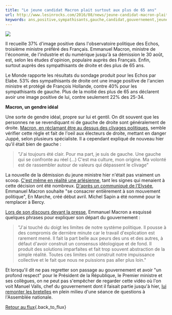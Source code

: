 ```yaml
---
title: "Le jeune candidat Macron plait surtout aux plus de 65 ans"
url: http://www.lesinrocks.com/2016/08/news/jeune-candidat-macron-plait-surtout-aux-plus-de-65-ans/
keywords: ans,positive,sympathisants,gauche,candidat,gouvernement,jeune,65,plait,hier,politique,réalité,emmanuel,ministre,macron
---
```

![](https://statics.lesinrocks.com/content/thumbs/uploads/2015/07/width-715/macron.jpg)

Il recueille 37% d\'image positive dans l\'observatoire politique des Echos, troisième ministre préféré des Français. Emmanuel Macron, ministre de l\'économie, de l\'industrie et du numérique jusqu\'à sa démission le 30 août, est, selon les études d\'opinion, populaire auprès des Français. Enfin, surtout auprès des sympathisants de droite et des plus de 65 ans.

Le Monde rapporte les résultats du sondage produit pour les Echos par Elabe. 53% des sympathisants de droite ont une image positive de l\'ancien ministre et protégé de François Hollande, contre 40% pour les sympathisants de gauche. Plus de la moitié des plus de 65 ans déclarent avoir une image positive de lui, contre seulement 22% des 25-34.

**Macron, un gendre idéal**

Une sorte de gendre idéal, propre sur lui et gentil. On dit souvent que les personnes ne se revendiquant ni de gauche de droite sont généralement de droite. [Macron, en réclamant être au dessus des clivages politiques](http://tempsreel.nouvelobs.com/les-internets/20160407.OBS8047/ni-de-droite-ni-de-gauche-le-mouvement-de-macron-fait-la-joie-de-twitter.html), semble vérifier cette règle et fait de l\'oeil aux électeurs de droite, mettant en danger Juppé, selon plusieurs spécialiste. Il a cependant expliqué de nouveau hier qu\'il était bien de gauche :

> "J'ai toujours été clair. Pour ma part, je suis de gauche. Une gauche qui se confronte au réel (...) C'est ma culture, mon origine. Ma volonté est de rassembler autour de valeurs qui dépassent le clivage"

La nouvelle de la démission du jeune ministre hier n\'était pas vraiment un scoop. [C\'est même en réalité une arlésienne](https://www.lesinrocks.com/2016/07/news/emmanuel-macron-se-preparerait-a-partir-gouvernement/), tant les signes qui menaient à cette décision ont été nombreux. [D'après un communiqué de l'Elysée](https://www.lesinrocks.com/2016/08/30/actualite/emmanuel-macron-demissionne-se-met-marche-vers-lelysee-11861306/), Emmanuel Macron souhaite "se consacrer entièrement à son mouvement politique", En Marche, créé début avril. Michel Sapin a été nommé pour le remplacer à Bercy.

[Lors de son discours devant la presse](https://www.lesinrocks.com/2016/08/news/macron-explique-raisons-de-demission/), Emmanuel Macron a esquissé quelques phrases pour expliquer son départ du gouvernement :

> "J'ai touché du doigt les limites de notre système politique. Il pousse à des compromis de dernière minute car le travail d'explication est rarement mené. Il fait la part belle aux peurs des uns et des autres, à défaut d'avoir construit un consensus idéologique et de fond. Il produit des solutions imparfaites et fait trop souvent abstraction de la simple réalité. Toutes ces limites ont construit notre impuissance collective et le fait que nous ne puissions pas aller plus loin."

Et lorsqu\'il dit ne pas regretter son passage au gouvernement et avoir \"un profond respect\" pour le Président de la République, le Premier ministre et ses collègues, on ne peut pas s\'empêcher de regarder cette vidéo où l\'on voit Manuel Valls, chef du gouvernement dont il faisait partie jusqu\'à hier, [lui remonter les bretelles](https://www.lesinrocks.com/inrocks.tv/manuel-valls-emmanuel-macron-secharpent-pleine-assemblee-nationale/) en plein milieu d\'une séance de questions à l\'Assemblée nationale.

[Retour au flux](/flux/){.back_to_flux}
